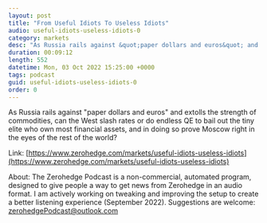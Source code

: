 ```yaml
---
layout: post
title: "From Useful Idiots To Useless Idiots"
audio: useful-idiots-useless-idiots-0
category: markets
desc: "As Russia rails against &quot;paper dollars and euros&quot; and extolls the strength of commodities, can the West slash rates or do endless QE to bail out the tiny elite who own most financial assets, and in doing so prove Moscow right in the eyes of the rest of the world?"
duration: 00:09:12
length: 552
datetime: Mon, 03 Oct 2022 15:25:00 +0000
tags: podcast
guid: useful-idiots-useless-idiots-0
order: 0
---
```

As Russia rails against &quot;paper dollars and euros&quot; and extolls the strength of commodities, can the West slash rates or do endless QE to bail out the tiny elite who own most financial assets, and in doing so prove Moscow right in the eyes of the rest of the world?

Link: [https://www.zerohedge.com/markets/useful-idiots-useless-idiots](https://www.zerohedge.com/markets/useful-idiots-useless-idiots)

About: The Zerohedge Podcast is a non-commercial, automated program, designed to give people a way to get news from Zerohedge in an audio format.  I am actively working on tweaking and improving the setup to create a better listening experience (September 2022).  Suggestions are welcome: [zerohedgePodcast@outlook.com](mailto:zerohedgePodcast@outlook.com)